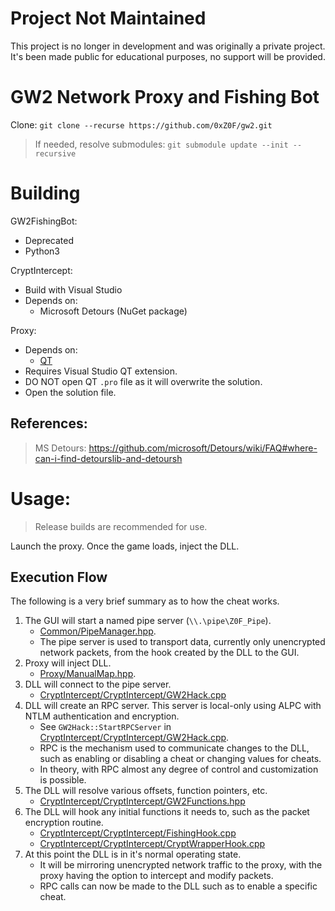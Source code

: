 # Project Not Maintained
This project is no longer in development and was originally a private project. It's been made public for educational purposes, no support will be provided.

# GW2 Network Proxy and Fishing Bot
Clone: `git clone --recurse https://github.com/0xZ0F/gw2.git`

> If needed, resolve submodules: `git submodule update --init --recursive`

# Building
GW2FishingBot:
* Deprecated
* Python3

CryptIntercept:
* Build with Visual Studio
* Depends on:
  * Microsoft Detours (NuGet package)

Proxy:
* Depends on:
  * [QT](https://www.qt.io/)
* Requires Visual Studio QT extension.
* DO NOT open QT `.pro` file as it will overwrite the solution.
* Open the solution file.

## References:

> MS Detours: https://github.com/microsoft/Detours/wiki/FAQ#where-can-i-find-detourslib-and-detoursh

# Usage:

> Release builds are recommended for use.

Launch the proxy. Once the game loads, inject the DLL.

## Execution Flow

The following is a very brief summary as to how the cheat works.

1. The GUI will start a named pipe server (`\\.\pipe\Z0F_Pipe`).
	* [Common/PipeManager.hpp](Common/PipeManager.hpp).
	* The pipe server is used to transport data, currently only unencrypted network packets, from the hook created by the DLL to the GUI.
2. Proxy will inject DLL.
	* [Proxy/ManualMap.hpp](Proxy/ManualMap.hpp).
3. DLL will connect to the pipe server.
	* [CryptIntercept/CryptIntercept/GW2Hack.cpp](CryptIntercept/CryptIntercept/GW2Hack.cpp)
4. DLL will create an RPC server. This server is local-only using ALPC with NTLM authentication and encryption.
	* See `GW2Hack::StartRPCServer` in [CryptIntercept/CryptIntercept/GW2Hack.cpp](CryptIntercept/CryptIntercept/GW2Hack.cpp).
	* RPC is the mechanism used to communicate changes to the DLL, such as enabling or disabling a cheat or changing values for cheats.
	* In theory, with RPC almost any degree of control and customization is possible.
5. The DLL will resolve various offsets, function pointers, etc.
	* [CryptIntercept/CryptIntercept/GW2Functions.hpp](CryptIntercept/CryptIntercept/GW2Functions.hpp)
6. The DLL will hook any initial functions it needs to, such as the packet encryption routine.
	* [CryptIntercept/CryptIntercept/FishingHook.cpp](CryptIntercept/CryptIntercept/FishingHook.cpp)
	* [CryptIntercept/CryptIntercept/CryptWrapperHook.cpp](CryptIntercept/CryptIntercept/CryptWrapperHook.cpp)
7. At this point the DLL is in it's normal operating state.
	* It will be mirroring unencrypted network traffic to the proxy, with the proxy having the option to intercept and modify packets.
	* RPC calls can now be made to the DLL such as to enable a specific cheat.
